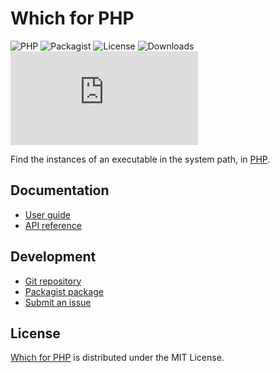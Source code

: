 # Which for PHP
![PHP](https://badgen.net/packagist/php/cedx/which) ![Packagist](https://badgen.net/packagist/v/cedx/which) ![License](https://badgen.net/packagist/license/cedx/which) ![Downloads](https://badgen.net/packagist/dt/cedx/which) ![Coverage](https://badgen.net/codecov/c/github/cedx/which.php)

Find the instances of an executable in the system path, in [PHP](https://www.php.net).

## Documentation
- [User guide](https://cedx.github.io/which.php)
- [API reference](https://cedx.github.io/which.php/api)

## Development
- [Git repository](https://github.com/cedx/which.php)
- [Packagist package](https://packagist.org/packages/cedx/which.php)
- [Submit an issue](https://github.com/cedx/which.php/issues)

## License
[Which for PHP](https://cedx.github.io/which.php) is distributed under the MIT License.
